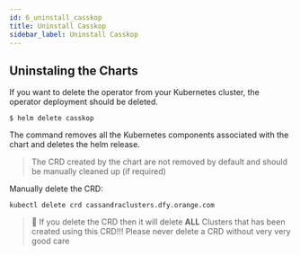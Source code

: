 ```yaml
---
id: 6_uninstall_casskop
title: Uninstall Casskop
sidebar_label: Uninstall Casskop
---
```


## Uninstaling the Charts

If you want to delete the operator from your Kubernetes cluster, the operator deployment 
should be deleted.

```
$ helm delete casskop
```
The command removes all the Kubernetes components associated with the chart and deletes the helm release.

> The CRD created by the chart are not removed by default and should be manually cleaned up (if required)

Manually delete the CRD:
```
kubectl delete crd cassandraclusters.dfy.orange.com
```

> :triangular_flag_on_post: If you delete the CRD then it will delete **ALL** Clusters that has been created using this CRD!!!
> Please never delete a CRD without very very good care